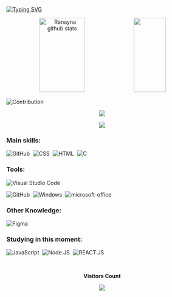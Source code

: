 

[![Typing SVG](https://readme-typing-svg.herokuapp.com/?color=e23d8c&size=35&center=true&vCenter=true&width=1000&lines=Hello,+my+name+is+Ranayna;I'm+24+years+old;I+from+Brasil,+SP;I+study+A.D.S+at+Fatec+Ipiranga;Be+Welcome!+:%29)](https://git.io/typing-svg)

<div align="center">  
  <img width="49%" height="195px" src="https://github-readme-stats.vercel.app/api?username=Ranayna&show_icons=true&count_private=true&hide_border=true&title_color=e23d8c&icon_color=e23d8c&text_color=c9d1d9&bg_color=0d1117" alt="Ranayna github stats" /> 
  <img width="41%" height="195px" src="https://github-readme-stats.vercel.app/api/top-langs/?username=Ranayna&layout=compact&hide_border=true&title_color=e23d8c&text_color=e23d8c&bg_color=0d1117" />
</div>

![Contribution](https://activity-graph.herokuapp.com/graph?username=Ranayna&theme=gotham&hide_border=true&area=true)

<p align="center">
  <img src="https://github-profile-trophy.vercel.app/?username=Ranayna&theme=dracula&row=2&no-bg=true&column=3&margin-w=15&margin-h=15" />
</p>

<div align="center">  
  <a href="https://www.linkedin.com/in/ranayna-alves-ads" target="_blank"><img src="https://img.shields.io/badge/-LinkedIn-%230077B5?style=for-the-badge&logo=linkedin&logoColor=white" target="_blank"></a> 
</div>
  

### Main skills:
  ![GitHub](https://img.shields.io/badge/-GitHub-0D1117?style=for-the-badge&logo=github&labelColor=0D1117)&nbsp;
![CSS](https://img.shields.io/badge/-CSS-0D1117?style=for-the-badge&logo=CSS3&logoColor=1572B6&labelColor=0D1117)&nbsp;
![HTML](https://img.shields.io/badge/-HTML-0D1117?style=for-the-badge&logo=HTML5&labelColor=0D1117)&nbsp;
![C](https://img.shields.io/badge/-C-0D1117?style=for-the-badge&logo=C&logoColor=blue&labelColor=0D1117)&nbsp; 

### Tools:
![Visual Studio Code](https://img.shields.io/badge/-Visual%20Studio%20Code-0D1117?style=for-the-badge&logo=visual-studio-code&logoColor=007ACC&labelColor=0D1117)&nbsp;
<!-- ![Git](https://img.shields.io/badge/-Git-0D1117?style=for-the-badge&logo=git&labelColor=0D1117)&nbsp; -->
![GitHub](https://img.shields.io/badge/-GitHub-0D1117?style=for-the-badge&logo=github&labelColor=0D1117)&nbsp;
![Windows](https://img.shields.io/badge/-Windows-0D1117?style=for-the-badge&logo=windows&labelColor=0D1117)&nbsp;
![microsoft-office](https://img.shields.io/badge/-microsoft_office-0D1117?style=for-the-badge&logo=microsoft-office&labelColor=0D1117)&nbsp;

### Other Knowledge:
![Figma](https://img.shields.io/badge/-figma-0D1117?style=for-the-badge&logo=figma&labelColor=0D1117)&nbsp;
  
### Studying in this moment:
![JavaScript](https://img.shields.io/badge/-JavaScript-0D1117?style=for-the-badge&logo=javascript&labelColor=0D1117&textColor=0D1117)&nbsp;
![Node.JS](https://img.shields.io/badge/-Node.JS-0D1117?style=for-the-badge&logo=node.js&labelColor=0D1117&textColor=0D1117)&nbsp;
![REACT.JS](https://img.shields.io/badge/-React.JS-0D1117?style=for-the-badge&logo=react.js&labelColor=0D1117&textColor=0D1117)&nbsp;

  <div align="center">
<br><p align="centre"><b>Visitors Count</b></p>  
<p align="center"><img align="center" src="https://profile-counter.glitch.me/{Ranayna}/count.svg" /></p> 
<br></div>
  


